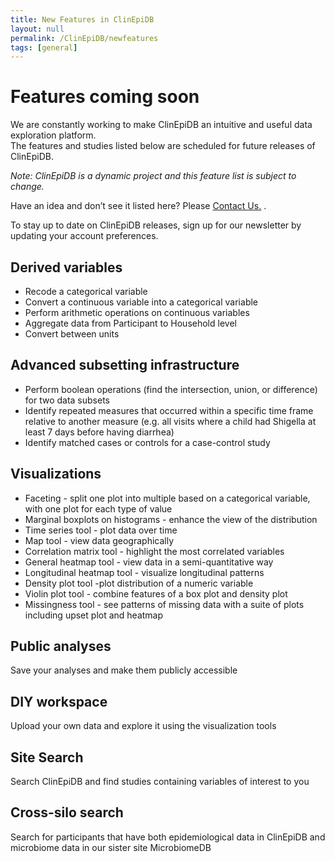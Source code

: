 ```yaml
---
title: New Features in ClinEpiDB
layout: null
permalink: /ClinEpiDB/newfeatures
tags: [general]
---
```

<div id="ce-static-content">

<div>
<h1>Features coming soon</h1>
    <div>
    <p>
    We are constantly working to make ClinEpiDB an intuitive and useful data exploration platform.
    <br>
    The features and studies listed below are
    scheduled for future releases of ClinEpiDB.
    </p>
    <p>
    <i>Note: ClinEpiDB is a dynamic project and this feature list is subject to change.</i>
    </p>
    <p>
    Have an idea and don’t see it listed here? Please <a href="https://clinepidb.org/ce/app/contact-us">Contact Us.</a> .
    </p>
    <p>
    To stay up to date on ClinEpiDB releases, sign up for our newsletter by updating your account preferences.
    </p>
    </div>
</div>
<div>
  <h2 id="DerivedVariables">Derived variables</h2>
    <div>
      <p>
      <ul>
      <li>Recode a categorical variable</li>
      <li>Convert a continuous variable into a categorical variable</li>
      <li>Perform arithmetic operations on continuous variables</li>
      <li>Aggregate data from Participant to Household level</li>
      <li>Convert between units</li>
      </ul>
      </p>
    </div>

   <h2 id="AdvancedSubsetting">Advanced subsetting infrastructure</h2>
    <div>
      <p>
      <ul>
      <li>Perform boolean operations (find the intersection, union, or difference) for two data subsets</li>
      <li>Identify repeated measures that occurred within a specific time frame relative to another measure (e.g. all visits where a child had Shigella at least 7 days before having diarrhea)</li>
      <li>Identify matched cases or controls for a case-control study </li>
      </ul>
      </p>
    </div>

 <h2 id="Visualizations">Visualizations</h2>
    <div>
      <p>
      <ul>
      <li>Faceting - split one plot into multiple based on a categorical variable, with one plot for each type of value</li>
      <li>Marginal boxplots on histograms - enhance the view of the distribution</li>
      <li>Time series tool - plot data over time</li>
      <li>Map tool - view data geographically</li>
      <li>Correlation matrix tool - highlight the most correlated variables</li>
      <li>General heatmap tool - view data in a semi-quantitative way</li>
      <li>Longitudinal heatmap tool - visualize longitudinal patterns</li>
      <li>Density plot tool -plot distribution of a numeric variable</li>
      <li>Violin plot tool - combine features of a box plot and density plot</li>
      <li>Missingness tool - see patterns of missing data with a suite of plots including upset plot and heatmap</li>
      </ul>
      </p>
    </div>

  <h2 id="PublicAnalyses">Public analyses</h2>
    <div>
    <p>
    Save your analyses and make them publicly accessible
    </p>
    </div>
  
  <h2 id="DIY">DIY workspace</h2>
  <div>
    <p>
    Upload your own data and explore it using the visualization tools
    </p>
  </div>

  <h2 id="SiteSearch">Site Search</h2>
  <div>
  <p>
  Search ClinEpiDB and find studies containing variables of interest to you
  </p>
  </div>

  <h2 id="Cross-siloSearch">Cross-silo search</h2>
  <div>
    <p>
    Search for participants that have both epidemiological data in ClinEpiDB and microbiome data in our sister site MicrobiomeDB
    </p>
    </div>
</div>
